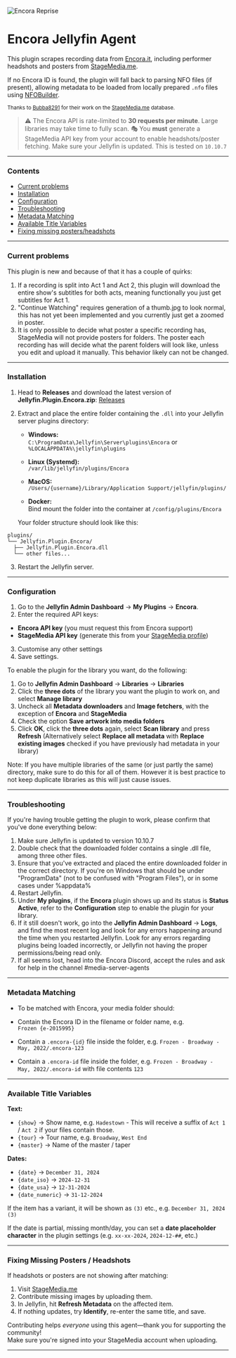 ![Encora Reprise](https://i.imgur.com/M3ShJse.png)

# Encora Jellyfin Agent

This plugin scrapes recording data from [Encora.it](https://encora.it), including performer headshots and posters from [StageMedia.me](https://stagemedia.me).

If no Encora ID is found, the plugin will fall back to parsing NFO files (if present), allowing metadata to be loaded from locally prepared `.nfo` files using [NFOBuilder](https://github.com/pekempy/NFOBuilder).

<sup>Thanks to [Bubba8291](https://github.com/Bubba8291) for their work on the [StageMedia.me](https://stagemedia.me) database.</sup>

> ⚠️ The Encora API is rate-limited to **30 requests per minute**. Large libraries may take time to fully scan. 
> 🎭 You **must** generate a StageMedia API key from your account to enable headshots/poster fetching.
> Make sure your Jellyfin is updated. This is tested on `10.10.7`
---

### Contents
- [Current problems](#current-problems)
- [Installation](#installation)
- [Configuration](#configuration)
- [Troubleshooting](#troubleshooting)
- [Metadata Matching](#metadata-matching)
- [Available Title Variables](#available-title-variables)
- [Fixing missing posters/headshots](#fixing-missing-posters--headshots)

---
### Current problems

This plugin is new and because of that it has a couple of quirks:
1. If a recording is split into Act 1 and Act 2, this plugin will download the entire show's subtitles for both acts, meaning functionally you just get subtitles for Act 1.
2. "Continue Watching" requires generation of a thumb.jpg to look normal, this has not yet been implemented and you currently just get a zoomed in poster.
3. It is only possible to decide what poster a specific recording has, StageMedia will not provide posters for folders. The poster each recording has will decide what the parent folders will look like, unless you edit and upload it manually. This behavior likely can not be changed.

---

### Installation

1. Head to **Releases** and download the latest version of **Jellyfin.Plugin.Encora.zip**:
   [Releases](https://github.com/pekempy/Jellyfin.Plugin.Encora/releases)
2. Extract and place the entire folder containing the `.dll` into your Jellyfin server plugins directory:

   - **Windows:**  
     `C:\ProgramData\Jellyfin\Server\plugins\Encora`
     or
     `%LOCALAPPDATA%\jellyfin\plugins`

   - **Linux (Systemd):**  
     `/var/lib/jellyfin/plugins/Encora`

   - **MacOS:**  
     `/Users/{username}/Library/Application Support/jellyfin/plugins/`

   - **Docker:**  
     Bind mount the folder into the container at `/config/plugins/Encora`

   Your folder structure should look like this:

```
plugins/
└── Jellyfin.Plugin.Encora/
  ├── Jellyfin.Plugin.Encora.dll
  └── other files...
```


3. Restart the Jellyfin server.

---

### Configuration

1. Go to the **Jellyfin Admin Dashboard** → **My Plugins** → **Encora**.
2. Enter the required API keys:

- **Encora API key** (you must request this from Encora support)
- **StageMedia API key** (generate this from your [StageMedia profile](https://stagemedia.me/profile))

3. Customise any other settings
4. Save settings.


To enable the plugin for the library you want, do the following:
1. Go to **Jellyfin Admin Dashboard** → **Libraries** → **Libraries**
2. Click the **three dots** of the library you want the plugin to work on, and select **Manage library**
3. Uncheck all **Metadata downloaders** and **Image fetchers**, with the exception of **Encora** and **StageMedia**
4. Check the option **Save artwork into media folders**
5. Click **OK**, click the **three dots** again, select **Scan library** and press **Refresh** (Alternatively select **Replace all metadata** with **Replace existing images** checked if you have previously had metadata in your library)

Note: If you have multiple libraries of the same (or just partly the same) directory, make sure to do this for all of them. However it is best practice to not keep duplicate libraries as this will just cause issues.

---

### Troubleshooting
If you're having trouble getting the plugin to work, please confirm that you've done everything below:

1. Make sure Jellyfin is updated to version 10.10.7
2. Double check that the downloaded folder contains a single .dll file, among three other files.
3. Ensure that you've extracted and placed the entire downloaded folder in the correct directory. If you're on Windows that should be under "ProgramData" (not to be confused with "Program Files"), or in some cases under %appdata%
4. Restart Jellyfin.
5. Under **My plugins**, if the **Encora** plugin shows up and its status is **Status Active**, refer to the **Configuration** step to enable the plugin for your library.
6. If it still doesn't work, go into the **Jellyfin Admin Dashboard** → **Logs**, and find the most recent log and look for any errors happening around the time when you restarted Jellyfin. Look for any errors regarding plugins being loaded incorrectly, or Jellyfin not having the proper permissions/being read only.
7. If all seems lost, head into the Encora Discord, accept the rules and ask for help in the channel #media-server-agents

---

### Metadata Matching

- To be matched with Encora, your media folder should:

- Contain the Encora ID in the filename or folder name, e.g.  
 `Frozen {e-2015995}`
- Contain a `.encora-{id}` file inside the folder, e.g.
  `Frozen - Broadway - May, 2022/.encora-123`
- Contain a `.encora-id` file inside the folder, e.g.
  `Frozen - Broadway - May, 2022/.encora-id` with file contents `123`

---

### Available Title Variables

**Text:**

- `{show}` → Show name, e.g. `Hadestown`  - This will receive a suffix of `Act 1` / `Act 2` if your files contain those.
- `{tour}` → Tour name, e.g. `Broadway`, `West End`  
- `{master}` → Name of the master / taper

**Dates:**

- `{date}` → `December 31, 2024`  
- `{date_iso}` → `2024-12-31`  
- `{date_usa}` → `12-31-2024`  
- `{date_numeric}` → `31-12-2024`

If the item has a variant, it will be shown as `(3)` etc., e.g. `December 31, 2024 (3)`

If the date is partial, missing month/day, you can set a **date placeholder character** in the plugin settings (e.g. `xx-xx-2024`, `2024-12-##`, etc.)

---

### Fixing Missing Posters / Headshots

If headshots or posters are not showing after matching:

1. Visit [StageMedia.me](https://stagemedia.me)
2. Contribute missing images by uploading them.
3. In Jellyfin, hit **Refresh Metadata** on the affected item.
4. If nothing updates, try **Identify**, re-enter the same title, and save.

Contributing helps _everyone_ using this agent—thank you for supporting the community!  
Make sure you're signed into your StageMedia account when uploading.

---
